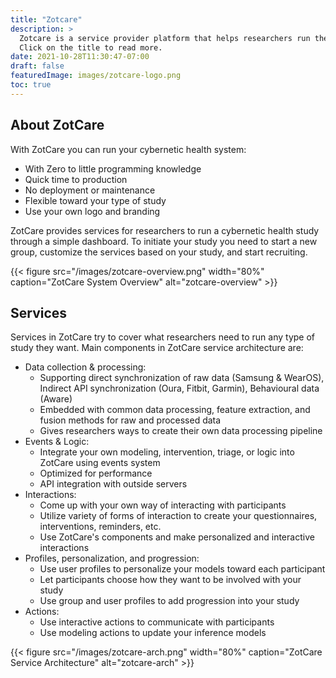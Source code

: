 ```yaml
---
title: "Zotcare"
description: >
  Zotcare is a service provider platform that helps researchers run their Health Cybernetic research. 
  Click on the title to read more.
date: 2021-10-28T11:30:47-07:00
draft: false
featuredImage: images/zotcare-logo.png
toc: true
---
```

## About ZotCare
With ZotCare you can run your cybernetic health system:
- With Zero to little programming knowledge
- Quick time to production
- No deployment or maintenance
- Flexible toward your type of study
- Use your own logo and branding

ZotCare provides services for researchers to run a cybernetic health study through a simple dashboard. To initiate your 
study you need to start a new group, customize the services based on your study, and start recruiting.

{{< figure src="/images/zotcare-overview.png" width="80%" caption="ZotCare System Overview" alt="zotcare-overview" >}}

## Services
Services in ZotCare try to cover what researchers need to run any type of study they want. Main components in ZotCare 
service architecture are:
- Data collection & processing: 
  - Supporting direct synchronization of raw data (Samsung & WearOS), Indirect API synchronization (Oura, Fitbit, 
    Garmin), Behavioural data (Aware)
  - Embedded with common data processing, feature extraction, and fusion methods for raw and processed data
  - Gives researchers ways to create their own data processing pipeline
- Events & Logic:
  - Integrate your own modeling, intervention, triage, or logic into ZotCare using events system
  - Optimized for performance
  - API integration with outside servers
- Interactions:
  - Come up with your own way of interacting with participants
  - Utilize variety of forms of interaction to create your questionnaires, interventions, reminders, etc.
  - Use ZotCare's components and make personalized and interactive interactions
- Profiles, personalization, and progression:
  - Use user profiles to personalize your models toward each participant
  - Let participants choose how they want to be involved with your study
  - Use group and user profiles to add progression into your study
- Actions:
  - Use interactive actions to communicate with participants
  - Use modeling actions to update your inference models

{{< figure src="/images/zotcare-arch.png" width="80%" caption="ZotCare Service Architecture" alt="zotcare-arch" >}}


